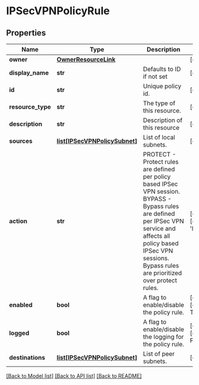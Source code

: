 # IPSecVPNPolicyRule

## Properties
Name | Type | Description | Notes
------------ | ------------- | ------------- | -------------
**owner** | [**OwnerResourceLink**](OwnerResourceLink.md) |  | [optional] 
**display_name** | **str** | Defaults to ID if not set | [optional] 
**id** | **str** | Unique policy id. | [optional] 
**resource_type** | **str** | The type of this resource. | [optional] 
**description** | **str** | Description of this resource | [optional] 
**sources** | [**list[IPSecVPNPolicySubnet]**](IPSecVPNPolicySubnet.md) | List of local subnets. | [optional] 
**action** | **str** | PROTECT - Protect rules are defined per policy based IPSec VPN session. BYPASS - Bypass rules are defined per IPSec VPN service and affects all policy based IPSec VPN sessions. Bypass rules are prioritized over protect rules.  | [optional] [default to 'PROTECT']
**enabled** | **bool** | A flag to enable/disable the policy rule. | [optional] [default to True]
**logged** | **bool** | A flag to enable/disable the logging for the policy rule. | [optional] [default to False]
**destinations** | [**list[IPSecVPNPolicySubnet]**](IPSecVPNPolicySubnet.md) | List of peer subnets. | [optional] 

[[Back to Model list]](../README.md#documentation-for-models) [[Back to API list]](../README.md#documentation-for-api-endpoints) [[Back to README]](../README.md)

